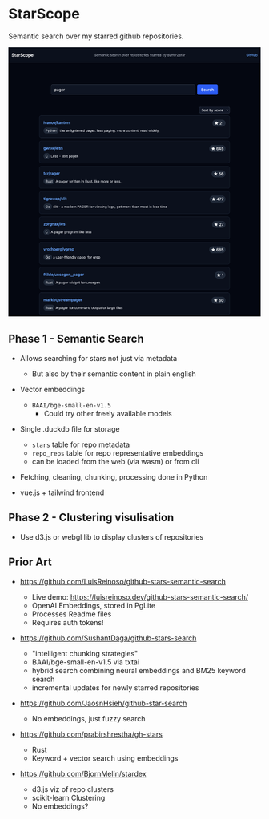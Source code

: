 # StarScope

Semantic search over my starred github repositories.

![StarScope UI](ui.png)

## Phase 1 - Semantic Search

* Allows searching for stars not just via metadata
    - But also by their semantic content in plain english

* Vector embeddings
    - `BAAI/bge-small-en-v1.5`
        - Could try other freely available models

* Single .duckdb file for storage
    - `stars` table for repo metadata
    - `repo_reps` table for repo representative embeddings
    - can be loaded from the web (via wasm) or from cli

* Fetching, cleaning, chunking, processing done in Python

* vue.js + tailwind frontend

## Phase 2 - Clustering visulisation

* Use d3.js or webgl lib to display clusters of repositories

## Prior Art

* https://github.com/LuisReinoso/github-stars-semantic-search
    - Live demo: https://luisreinoso.dev/github-stars-semantic-search/
    - OpenAI Embeddings, stored in PgLite
    - Processes Readme files
    - Requires auth tokens!

* https://github.com/SushantDaga/github-stars-search
    - "intelligent chunking strategies"
    - BAAI/bge-small-en-v1.5 via txtai
    - hybrid search combining neural embeddings and BM25 keyword search
    - incremental updates for newly starred repositories

* https://github.com/JaosnHsieh/github-star-search
    - No embeddings, just fuzzy search

* https://github.com/prabirshrestha/gh-stars
    - Rust
    - Keyword + vector search using embeddings

* https://github.com/BjornMelin/stardex
    - d3.js viz of repo clusters
    - scikit-learn Clustering
    - No embeddings?